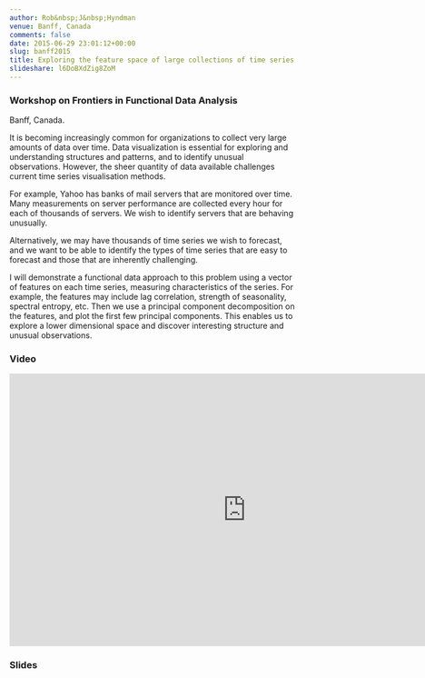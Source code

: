 ```yaml
---
author: Rob&nbsp;J&nbsp;Hyndman
venue: Banff, Canada
comments: false
date: 2015-06-29 23:01:12+00:00
slug: banff2015
title: Exploring the feature space of large collections of time series
slideshare: l6DoBXdZig8ZoM
---
```


### **Work­shop on Fron­tiers in Func­tional Data Analy­sis**

Banff, Canada.

It is becoming increasingly common for organizations to collect very large amounts of data over time. Data visualization is essential for exploring and understanding structures and patterns, and to identify unusual observations. However, the sheer quantity of data available challenges current time series visualisation methods.

For example, Yahoo has banks of mail servers that are monitored over time. Many measurements on server performance are collected every hour for each of thousands of servers. We wish to identify servers that are behaving unusually.

Alternatively, we may have thousands of time series we wish to forecast, and we want to be able to identify the types of time series that are easy to forecast and those that are inherently challenging.

I will demonstrate a functional data approach to this problem using a vector of features on each time series, measuring characteristics of the series. For example, the features may include lag correlation, strength of seasonality, spectral entropy, etc. Then we use a principal component decomposition on the features, and plot the first few principal components. This enables us to explore a lower dimensional space and discover interesting structure and unusual observations.

### Video

<iframe src="http://www.birs.ca/events/2015/5-day-workshops/15w5096/videos/embed/201506301041-Hyndman.mp4" width="832"  height="480" frameborder="0"  scrolling="auto" itemprop="video" /></iframe>

### Slides
